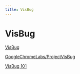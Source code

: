 ```yaml
---
title: VisBug
---
```


# VisBug

[VisBug](https://chrome.google.com/webstore/detail/visbug/cdockenadnadldjbbgcallicgledbeoc)

[GoogleChromeLabs/ProjectVisBug](https://github.com/GoogleChromeLabs/ProjectVisBug)

[VisBug 101](https://medium.com/dev-channel/visbug-101-749f26a485c8)
